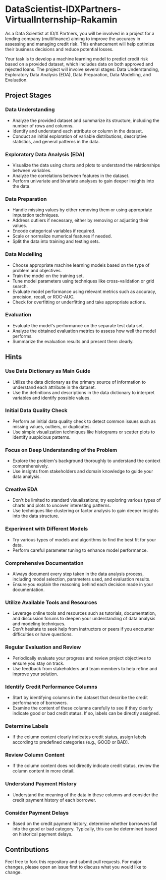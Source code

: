# DataScientist-IDXPartners-VirtualInternship-Rakamin
As a Data Scientist at ID/X Partners, you will be involved in a project for a lending company (multifinance) aiming to improve the accuracy in assessing and managing credit risk. This enhancement will help optimize their business decisions and reduce potential losses.

Your task is to develop a machine learning model to predict credit risk based on a provided dataset, which includes data on both approved and rejected loans. The project will involve several stages: Data Understanding, Exploratory Data Analysis (EDA), Data Preparation, Data Modelling, and Evaluation.

## Project Stages

### Data Understanding
- Analyze the provided dataset and summarize its structure, including the number of rows and columns.
- Identify and understand each attribute or column in the dataset.
- Conduct an initial exploration of variable distributions, descriptive statistics, and general patterns in the data.

### Exploratory Data Analysis (EDA)
- Visualize the data using charts and plots to understand the relationships between variables.
- Analyze the correlations between features in the dataset.
- Perform univariate and bivariate analyses to gain deeper insights into the data.

### Data Preparation
- Handle missing values by either removing them or using appropriate imputation techniques.
- Address outliers if necessary, either by removing or adjusting their values.
- Encode categorical variables if required.
- Scale or normalize numerical features if needed.
- Split the data into training and testing sets.

### Data Modelling
- Choose appropriate machine learning models based on the type of problem and objectives.
- Train the model on the training set.
- Tune model parameters using techniques like cross-validation or grid search.
- Evaluate model performance using relevant metrics such as accuracy, precision, recall, or ROC-AUC.
- Check for overfitting or underfitting and take appropriate actions.

### Evaluation
- Evaluate the model's performance on the separate test data set.
- Analyze the obtained evaluation metrics to assess how well the model performs.
- Summarize the evaluation results and present them clearly.

## Hints

### Use Data Dictionary as Main Guide
- Utilize the data dictionary as the primary source of information to understand each attribute in the dataset.
- Use the definitions and descriptions in the data dictionary to interpret variables and identify possible values.

### Initial Data Quality Check
- Perform an initial data quality check to detect common issues such as missing values, outliers, or duplicates.
- Use simple visualization techniques like histograms or scatter plots to identify suspicious patterns.

### Focus on Deep Understanding of the Problem
- Explore the problem's background thoroughly to understand the context comprehensively.
- Use insights from stakeholders and domain knowledge to guide your data analysis.

### Creative EDA
- Don't be limited to standard visualizations; try exploring various types of charts and plots to uncover interesting patterns.
- Use techniques like clustering or factor analysis to gain deeper insights into the data structure.

### Experiment with Different Models
- Try various types of models and algorithms to find the best fit for your data.
- Perform careful parameter tuning to enhance model performance.

### Comprehensive Documentation
- Always document every step taken in the data analysis process, including model selection, parameters used, and evaluation results.
- Ensure you explain the reasoning behind each decision made in your documentation.

### Utilize Available Tools and Resources
- Leverage online tools and resources such as tutorials, documentation, and discussion forums to deepen your understanding of data analysis and modeling techniques.
- Don't hesitate to seek help from instructors or peers if you encounter difficulties or have questions.

### Regular Evaluation and Review
- Periodically evaluate your progress and review project objectives to ensure you stay on track.
- Use feedback from stakeholders and team members to help refine and improve your solution.

### Identify Credit Performance Columns
- Start by identifying columns in the dataset that describe the credit performance of borrowers.
- Examine the content of these columns carefully to see if they clearly indicate good or bad credit status. If so, labels can be directly assigned.

### Determine Labels
- If the column content clearly indicates credit status, assign labels according to predefined categories (e.g., GOOD or BAD).

### Review Column Content
- If the column content does not directly indicate credit status, review the column content in more detail.

### Understand Payment History
- Understand the meaning of the data in these columns and consider the credit payment history of each borrower.

### Consider Payment Delays
- Based on the credit payment history, determine whether borrowers fall into the good or bad category. Typically, this can be determined based on historical payment delays.

## Contributions
Feel free to fork this repository and submit pull requests. For major changes, please open an issue first to discuss what you would like to change.

